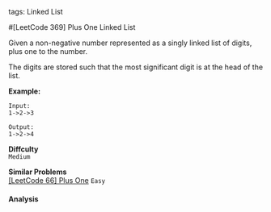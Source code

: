 tags: Linked List

#[LeetCode 369] Plus One Linked List

Given a non-negative number represented as a singly linked list of digits, plus one to the number.

The digits are stored such that the most significant digit is at the head of the list.

**Example:**

    Input:
    1->2->3
    
    Output:
    1->2->4



**Diffculty**  
`Medium`

**Similar Problems**  
[[LeetCode 66] Plus One]() `Easy`


#### Analysis






